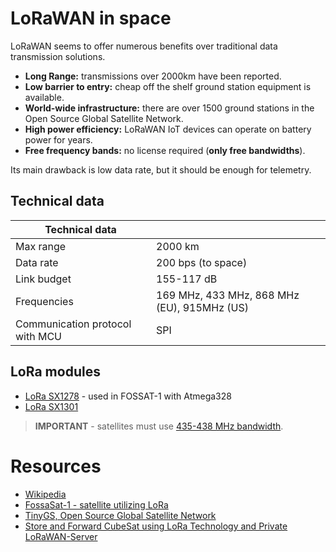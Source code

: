 # LoRaWAN in space

LoRaWAN seems to offer numerous benefits over traditional data transmission solutions.

-   **Long Range:** transmissions over 2000km have been reported.
-   **Low barrier to entry:** cheap off the shelf ground station equipment is available.
-   **World-wide infrastructure:** there are over 1500 ground stations in the Open Source Global Satellite Network.
-   **High power efficiency:** LoRaWAN IoT devices can operate on battery power for years.
-   **Free frequency bands:** no license required (**only free bandwidths**).

Its main drawback is low data rate, but it should be enough for telemetry.


## Technical data


|Technical data | |
|---|---|
|Max range | 2000 km | 
|Data rate| 200 bps  (to space) |
|Link budget| 155-117 dB |
|Frequencies| 169 MHz, 433 MHz, 868 MHz (EU), 915MHz (US)|
|Communication protocol with MCU| SPI | 

## LoRa modules

- [LoRa SX1278](https://nettigo.pl/products/modul-lora-ra-02-sx1278-433mhz) - used in FOSSAT-1 with Atmega328
- [LoRa SX1301](https://www.semtech.com/products/wireless-rf/lora-core/sx1301)


> **IMPORTANT** - satellites must use [435-438 MHz bandwidth](https://www.iaru-r1.org/wp-content/uploads/2021/03/UHF-Bandplan.pdf).

# Resources

-   [Wikipedia](https://en.wikipedia.org/wiki/LoRa)
-   [FossaSat-1 - satellite utilizing LoRa](https://github.com/FOSSASystems/FOSSASAT-1)
-   [TinyGS, Open Source Global Satellite Network](https://tinygs.com/)
-   [Store and Forward CubeSat using LoRa Technology and Private LoRaWAN-Server](https://digitalcommons.usu.edu/cgi/viewcontent.cgi?article=4657&context=smallsat)

